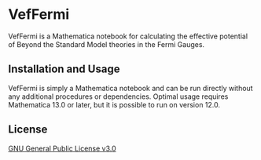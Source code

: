 # VefFermi
VefFermi is a Mathematica notebook for calculating the effective potential of Beyond the Standard Model theories in the Fermi Gauges.

## Installation and Usage
VefFermi is simply a Mathematica notebook and can be run directly without any additional procedures or dependencies.
Optimal usage requires Mathematica 13.0 or later, but it is possible to run on version 12.0.

## License
[GNU General Public License v3.0](LICENSE)
